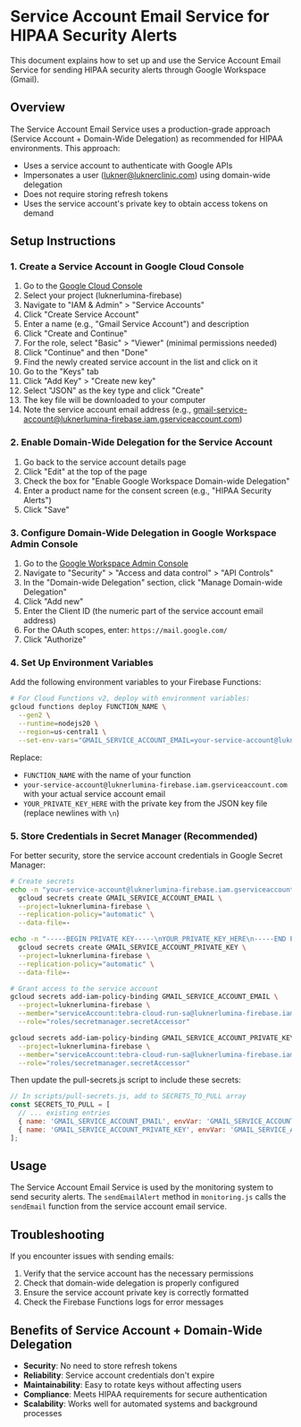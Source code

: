 # Service Account Email Service for HIPAA Security Alerts

This document explains how to set up and use the Service Account Email Service for sending HIPAA security alerts through Google Workspace (Gmail).

## Overview

The Service Account Email Service uses a production-grade approach (Service Account + Domain-Wide Delegation) as recommended for HIPAA environments. This approach:

- Uses a service account to authenticate with Google APIs
- Impersonates a user (lukner@luknerclinic.com) using domain-wide delegation
- Does not require storing refresh tokens
- Uses the service account's private key to obtain access tokens on demand

## Setup Instructions

### 1. Create a Service Account in Google Cloud Console

1. Go to the [Google Cloud Console](https://console.cloud.google.com/)
2. Select your project (luknerlumina-firebase)
3. Navigate to "IAM & Admin" > "Service Accounts"
4. Click "Create Service Account"
5. Enter a name (e.g., "Gmail Service Account") and description
6. Click "Create and Continue"
7. For the role, select "Basic" > "Viewer" (minimal permissions needed)
8. Click "Continue" and then "Done"
9. Find the newly created service account in the list and click on it
10. Go to the "Keys" tab
11. Click "Add Key" > "Create new key"
12. Select "JSON" as the key type and click "Create"
13. The key file will be downloaded to your computer
14. Note the service account email address (e.g., gmail-service-account@luknerlumina-firebase.iam.gserviceaccount.com)

### 2. Enable Domain-Wide Delegation for the Service Account

1. Go back to the service account details page
2. Click "Edit" at the top of the page
3. Check the box for "Enable Google Workspace Domain-wide Delegation"
4. Enter a product name for the consent screen (e.g., "HIPAA Security Alerts")
5. Click "Save"

### 3. Configure Domain-Wide Delegation in Google Workspace Admin Console

1. Go to the [Google Workspace Admin Console](https://admin.google.com/)
2. Navigate to "Security" > "Access and data control" > "API Controls"
3. In the "Domain-wide Delegation" section, click "Manage Domain-wide Delegation"
4. Click "Add new"
5. Enter the Client ID (the numeric part of the service account email address)
6. For the OAuth scopes, enter: `https://mail.google.com/`
7. Click "Authorize"

### 4. Set Up Environment Variables

Add the following environment variables to your Firebase Functions:

```bash
# For Cloud Functions v2, deploy with environment variables:
gcloud functions deploy FUNCTION_NAME \
  --gen2 \
  --runtime=nodejs20 \
  --region=us-central1 \
  --set-env-vars="GMAIL_SERVICE_ACCOUNT_EMAIL=your-service-account@luknerlumina-firebase.iam.gserviceaccount.com,GMAIL_SERVICE_ACCOUNT_PRIVATE_KEY=-----BEGIN PRIVATE KEY-----\nYOUR_PRIVATE_KEY_HERE\n-----END PRIVATE KEY-----\n"
```

Replace:
- `FUNCTION_NAME` with the name of your function
- `your-service-account@luknerlumina-firebase.iam.gserviceaccount.com` with your actual service account email
- `YOUR_PRIVATE_KEY_HERE` with the private key from the JSON key file (replace newlines with `\n`)

### 5. Store Credentials in Secret Manager (Recommended)

For better security, store the service account credentials in Google Secret Manager:

```bash
# Create secrets
echo -n "your-service-account@luknerlumina-firebase.iam.gserviceaccount.com" | \
  gcloud secrets create GMAIL_SERVICE_ACCOUNT_EMAIL \
  --project=luknerlumina-firebase \
  --replication-policy="automatic" \
  --data-file=-

echo -n "-----BEGIN PRIVATE KEY-----\nYOUR_PRIVATE_KEY_HERE\n-----END PRIVATE KEY-----\n" | \
  gcloud secrets create GMAIL_SERVICE_ACCOUNT_PRIVATE_KEY \
  --project=luknerlumina-firebase \
  --replication-policy="automatic" \
  --data-file=-

# Grant access to the service account
gcloud secrets add-iam-policy-binding GMAIL_SERVICE_ACCOUNT_EMAIL \
  --project=luknerlumina-firebase \
  --member="serviceAccount:tebra-cloud-run-sa@luknerlumina-firebase.iam.gserviceaccount.com" \
  --role="roles/secretmanager.secretAccessor"

gcloud secrets add-iam-policy-binding GMAIL_SERVICE_ACCOUNT_PRIVATE_KEY \
  --project=luknerlumina-firebase \
  --member="serviceAccount:tebra-cloud-run-sa@luknerlumina-firebase.iam.gserviceaccount.com" \
  --role="roles/secretmanager.secretAccessor"
```

Then update the pull-secrets.js script to include these secrets:

```javascript
// In scripts/pull-secrets.js, add to SECRETS_TO_PULL array
const SECRETS_TO_PULL = [
  // ... existing entries
  { name: 'GMAIL_SERVICE_ACCOUNT_EMAIL', envVar: 'GMAIL_SERVICE_ACCOUNT_EMAIL' },
  { name: 'GMAIL_SERVICE_ACCOUNT_PRIVATE_KEY', envVar: 'GMAIL_SERVICE_ACCOUNT_PRIVATE_KEY' }
];
```

## Usage

The Service Account Email Service is used by the monitoring system to send security alerts. The `sendEmailAlert` method in `monitoring.js` calls the `sendEmail` function from the service account email service.

## Troubleshooting

If you encounter issues with sending emails:

1. Verify that the service account has the necessary permissions
2. Check that domain-wide delegation is properly configured
3. Ensure the service account private key is correctly formatted
4. Check the Firebase Functions logs for error messages

## Benefits of Service Account + Domain-Wide Delegation

- **Security**: No need to store refresh tokens
- **Reliability**: Service account credentials don't expire
- **Maintainability**: Easy to rotate keys without affecting users
- **Compliance**: Meets HIPAA requirements for secure authentication
- **Scalability**: Works well for automated systems and background processes

